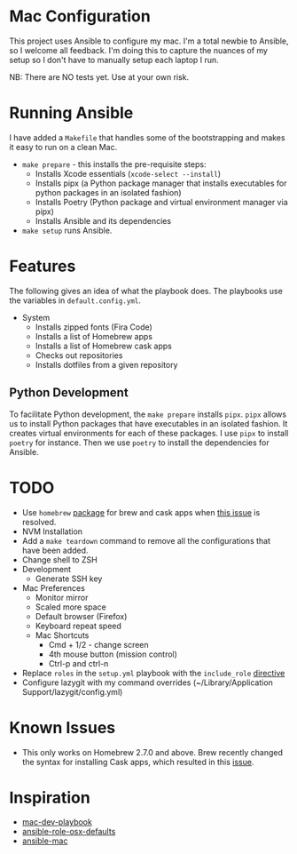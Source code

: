 # Mac Configuration

This project uses Ansible to configure my mac. I'm a total newbie to Ansible, so I welcome all feedback. I'm doing this to capture the nuances of my setup so I don't have to manually setup each laptop I run.

NB: There are NO tests yet. Use at your own risk.

# Running Ansible

I have added a `Makefile` that handles some of the bootstrapping and makes it easy to run on a clean Mac.
-  `make prepare` - this installs the pre-requisite steps:
   -  Installs Xcode essentials (`xcode-select --install`)
   -  Installs pipx (a Python package manager that installs executables for python packages in an isolated fashion)
   -  Installs Poetry (Python package and virtual environment manager via pipx)
   -  Installs Ansible and its dependencies
-  `make setup` runs Ansible.

# Features
The following gives an idea of what the playbook does. The playbooks use the variables in `default.config.yml`.
-  System
   -  Installs zipped fonts (Fira Code)
   -  Installs a list of Homebrew apps
   -  Installs a list of Homebrew cask apps
   -  Checks out repositories
   -  Installs dotfiles from a given repository

## Python Development

To facilitate Python development, the `make prepare` installs `pipx`. `pipx` allows us to install Python packages that have executables in an isolated fashion. It creates virtual environments for each of these packages. I use `pipx` to install `poetry` for instance. Then we use `poetry` to install the dependencies for Ansible.


# TODO
-  Use `homebrew` [package](https://galaxy.ansible.com/geerlingguy/homebrew) for brew and cask apps when [this issue](https://github.com/geerlingguy/mac-dev-playbook/issues/87) is resolved.
-  NVM Installation
-  Add a `make teardown` command to remove all the configurations that have been added.
-  Change shell to ZSH
-  Development
   - Generate SSH key
-  Mac Preferences
   - Monitor mirror
   - Scaled more space
   - Default browser (Firefox)
   - Keyboard repeat speed
   -  Mac Shortcuts
      -  Cmd + 1/2 - change screen
      -  4th mouse button (mission control)
      - Ctrl-p and ctrl-n
-  Replace `roles` in the `setup.yml` playbook with the `include_role` [directive](https://docs.ansible.com/ansible/latest/collections/ansible/builtin/include_role_module.html)
-  Configure lazygit with my command overrides (~/Library/Application Support/lazygit/config.yml)

# Known Issues
-  This only works on Homebrew 2.7.0 and above. Brew recently changed the syntax for installing Cask apps, which resulted in this [issue](https://github.com/ansible-collections/community.general/issues/1524).


# Inspiration

-  [mac-dev-playbook](https://github.com/geerlingguy/mac-dev-playbook)
-  [ansible-role-osx-defaults](https://github.com/lafarer/ansible-role-osx-defaults)
-  [ansible-mac](https://github.com/baopham/ansible-mac)